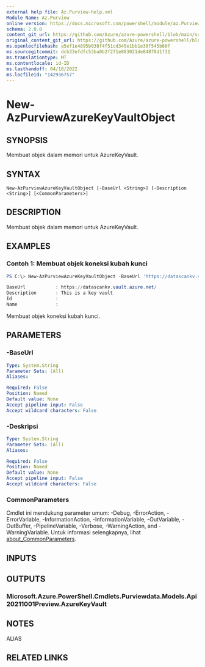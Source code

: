 ```yaml
---
external help file: Az.Purview-help.xml
Module Name: Az.Purview
online version: https://docs.microsoft.com/powershell/module/az.Purview/new-AzPurviewAzureKeyVaultObject
schema: 2.0.0
content_git_url: https://github.com/Azure/azure-powershell/blob/main/src/Purview/Purview/help/New-AzPurviewAzureKeyVaultObject.md
original_content_git_url: https://github.com/Azure/azure-powershell/blob/main/src/Purview/Purview/help/New-AzPurviewAzureKeyVaultObject.md
ms.openlocfilehash: a5ef1e4895b038f4f51cd345e1bb1e30f545b60f
ms.sourcegitcommit: dcb33efdfc53ba0b2f271e883021de84878d1f31
ms.translationtype: MT
ms.contentlocale: id-ID
ms.lasthandoff: 04/18/2022
ms.locfileid: "142936757"
---
```

# New-AzPurviewAzureKeyVaultObject

## SYNOPSIS
Membuat objek dalam memori untuk AzureKeyVault.

## SYNTAX

```
New-AzPurviewAzureKeyVaultObject [-BaseUrl <String>] [-Description <String>] [<CommonParameters>]
```

## DESCRIPTION
Membuat objek dalam memori untuk AzureKeyVault.

## EXAMPLES

### Contoh 1: Membuat objek koneksi kubah kunci
```powershell
PS C:\> New-AzPurviewAzureKeyVaultObject -BaseUrl 'https://datascankv.vault.azure.net/' -Description 'This is a key vault'

BaseUrl           : https://datascankv.vault.azure.net/
Description       : This is a key vault
Id                :
Name              :
```

Membuat objek koneksi kubah kunci.

## PARAMETERS

### -BaseUrl

```yaml
Type: System.String
Parameter Sets: (All)
Aliases:

Required: False
Position: Named
Default value: None
Accept pipeline input: False
Accept wildcard characters: False
```

### -Deskripsi

```yaml
Type: System.String
Parameter Sets: (All)
Aliases:

Required: False
Position: Named
Default value: None
Accept pipeline input: False
Accept wildcard characters: False
```

### CommonParameters
Cmdlet ini mendukung parameter umum: -Debug, -ErrorAction, -ErrorVariable, -InformationAction, -InformationVariable, -OutVariable, -OutBuffer, -PipelineVariable, -Verbose, -WarningAction, and -WarningVariable. Untuk informasi selengkapnya, lihat [about_CommonParameters](http://go.microsoft.com/fwlink/?LinkID=113216).

## INPUTS

## OUTPUTS

### Microsoft.Azure.PowerShell.Cmdlets.Purviewdata.Models.Api20211001Preview.AzureKeyVault

## NOTES

ALIAS

## RELATED LINKS

